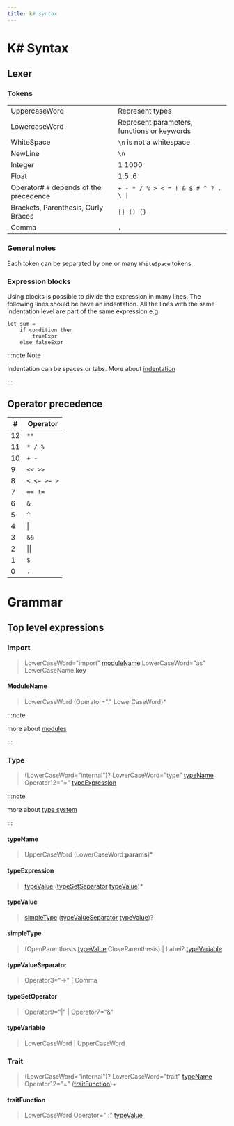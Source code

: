 ```yaml
---
title: k# syntax
---
```


# K# Syntax

## Lexer

### Tokens

|                                         |                                                      |
| --------------------------------------- | ---------------------------------------------------- |
| UppercaseWord                           | Represent types                                      |
| LowercaseWord                           | Represent parameters, functions or keywords          |
| WhiteSpace                              | `\n` is not a whitespace                             |
| NewLine                                 | `\n`                                                 |
| Integer                                 | 1 1000                                               |
| Float                                   | 1.5 .6                                               |
| Operator# `#` depends of the precedence | <code>+ - * / % > < = ! &  $ # ^ ? . \ &#124;</code> |
| Brackets, Parenthesis, Curly Braces     | `[] () {}`                                           |
| Comma                                   | `,`                                                  |

### General notes 

Each token can be separated by one or many `WhiteSpace` tokens. 

### Expression blocks

Using blocks is possible to divide the expression in many lines. The following lines should be have an indentation. All the lines with the same indentation level are part of the same expression e.g

```
let sum = 
    if condition then
        trueExpr
    else falseExpr
```

:::note Note 

Indentation can be spaces or tabs. More about [indentation](#indentation)

:::

## Operator precedence

| #   | Operator     |
| --- | ------------ |
| 12  | `**`         |
| 11  | `* / %`      |
| 10  | `+ -`        |
| 9   | `<< >>`      |
| 8   | `< <= >= >`  |
| 7   | `== !=`      |
| 6   | `&`          |
| 5   | `^`          |
| 4   | &#124;       |
| 3   | `&&`         |
| 2   | &#124;&#124; |
| 1   | `$`          |
| 0   | `.`          |

# Grammar

## Top level expressions

### Import

> LowerCaseWord="import" [moduleName](#modulename) LowerCaseWord="as" LowerCaseName:**key** 

#### ModuleName

> LowerCaseWord (Operator="." LowerCaseWord)*

:::note

more about [modules](0005-modules.md)

:::

### Type

> (LowerCaseWord="internal")? LowerCaseWord="type" [typeName](#typename) Operator12="=" [typeExpression](#typeexpression) 

:::note

more about [type system](0001-typesystem.md)

:::

#### typeName 

> UpperCaseWord (LowerCaseWord:**params**)*

#### typeExpression 

> [typeValue](#typeValue) ([typeSetSeparator](#typesetseparator) [typeValue](#typevalue))*

#### typeValue

> [simpleType](#simpletype) ([typeValueSeparator](#typevalueseparator) [typeValue](#typevalue))?

#### simpleType

> (OpenParenthesis [typeValue](#typevalue) CloseParenthesis) | Label? [typeVariable](#typevariable) 

#### typeValueSeparator

> Operator3="->" | Comma

#### typeSetOperator

> Operator9="|" | Operator7="&"

#### typeVariable

> LowerCaseWord | UpperCaseWord

### Trait

> (LowerCaseWord="internal")? LowerCaseWord="trait" [typeName](#typename) Operator12="=" ([traitFunction](#traitfunction))+

#### traitFunction

> LowerCaseWord Operator="::" [typeValue](#typevalue)
